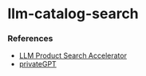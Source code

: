 # llm-catalog-search


### References
* [LLM Product Search Accelerator](https://github.com/databricks-industry-solutions/product-search)
* [privateGPT](https://github.com/imartinez/privateGPT/)